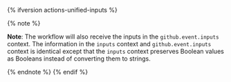 {% ifversion actions-unified-inputs %}

{% note %}

**Note**: The workflow will also receive the inputs in the `github.event.inputs` context. The information in the `inputs` context and `github.event.inputs` context is identical except that the `inputs` context preserves Boolean values as Booleans instead of converting them to strings.

{% endnote %}
{% endif %}

